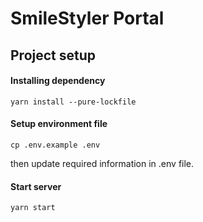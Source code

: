 # SmileStyler Portal

## Project setup
#### Installing dependency
```
yarn install --pure-lockfile 
```
#### Setup environment file
```
cp .env.example .env
```
then update required information in .env file.


#### Start server
```
yarn start
```


